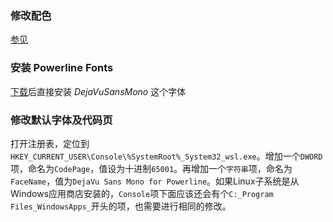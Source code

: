 ### 修改配色

 [参见](https://github.com/neilpa/cmd-colors-solarized)

### 安装 Powerline Fonts

[下载](<https://github.com/powerline/fonts>)后直接安装 *DejaVuSansMono* 这个字体

### 修改默认字体及代码页

打开注册表，定位到`HKEY_CURRENT_USER\Console\%SystemRoot%_System32_wsl.exe`。增加一个`DWORD`项，命名为`CodePage`，值设为十进制`65001`。再增加一个`字符串`项，命名为`FaceName`，值为`DejaVu Sans Mono for Powerline`。如果Linux子系统是从Windows应用商店安装的，`Console`项下面应该还会有个`C:_Program Files_WindowsApps_`开头的项，也需要进行相同的修改。



